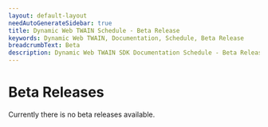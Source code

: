 ```yaml
---
layout: default-layout
needAutoGenerateSidebar: true
title: Dynamic Web TWAIN Schedule - Beta Release
keywords: Dynamic Web TWAIN, Documentation, Schedule, Beta Release
breadcrumbText: Beta
description: Dynamic Web TWAIN SDK Documentation Schedule - Beta Release Page
---
```


# Beta Releases

Currently there is no beta releases available.
